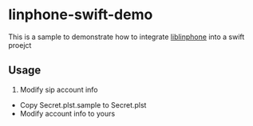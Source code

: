 # linphone-swift-demo

This is a sample to demonstrate how to integrate [liblinphone](http://www.linphone.org/technical-corner/liblinphone/overview) into a swift proejct 

## Usage

1. Modify sip account info 

- Copy Secret.plst.sample to Secret.plst
- Modify account info to yours
